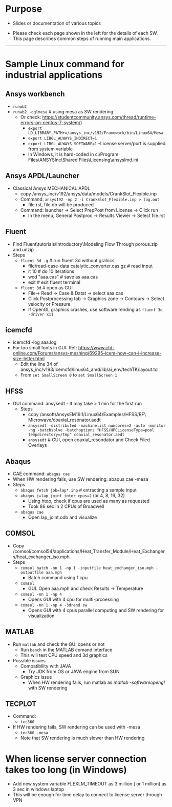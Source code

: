 # Purpose
- Slides or documentation of various topics


- Please check each page shown in the left for the details of each SW. This page describes common steps of running main applications.

<hr>

# Sample Linux command for industrial applications

## Ansys workbench
- `runwb2`
- `runwb2 -oglmesa` # using mesa as SW rendering
  - Or check: https://studentcommunity.ansys.com/thread/runtime-errors-on-centos-7-system/)
	- `export LD_LIBRARY_PATH+=/ansys_inc/v192/Framework/bin/Linux64/Mesa`
	- `export LIBGL_ALWAYS_INDIRECT=1`
	- `export LIBGL_ALWAYS_SOFTWARE=1`
-License server/port is supplied from system variable
	- In Windows, it is hard-coded in c:\Program Files\ANSYSInc\Shared Files\Licensing\ansyslmd.ini

## Ansys APDL/Launcher
- Classical Ansys MECHANICAL APDL
	- copy /ansys_inc/v192/ansys/data/models/CrankSlot_Flexible.inp 
	- Command: `ansys192 -np 2 -i CrankSlot_Flexible.inp > log.out`
		- file.rst, file.db will be produced
	- Command: launcher -> Select PrepPost from License -> Click run
		- In the menu, General Postproc -> Results Viewer -> Select file.rst

## Fluent
- Find Fluent\tutorials\Introductory\Modeling Flow Through porous.zip and unzip
- Steps
	- `fluent 3d -g`                                                       # run fluent 3d  without grahics
		- file/read-case-data catalytic_converter.cas.gz # read input
		- it 10                                                                  # do 10 iterations
		- wcd "aaa.cas"                                               # save as aaa.cas
		- exit                                                                   # exit fluent terminal
	- `fluent 3d`                                                          # open as GUI
		- File-> Read -> Case & Datat -> select aaa.cas
		- Click Postprocessing tab -> Graphics zone -> Contours -> Select velocity or Pressure
		- If OpenGL graphics crashes, use software rending as `fluent 3d -driver x11`

## icemcfd
- icemcfd -log aaa.log
- For too small fonts in GUI: Ref: https://www.cfd-online.com/Forums/ansys-meshing/69295-icem-how-can-i-increase-size-letter.html
	- Edit the line 34 of ansys_inc/v193/icemcfd/linux64_amd/lib/ai_env/techTK/layout.tcl
	- From `set SmallScreen 0` to `set SmallScreen 1`
	
## HFSS
- GUI command: ansysedt
		- It may take > 1 min for the first run
	- Steps
		- copy /ansoft/AnsysEM19.1/Linux64/Examples/HFSS/RF\ Microwave/coaxial_resonator.aedt
		- `ansysedt -distributed -machinelist numcores=2 -auto -monitor -ng -batchsolve -batchoptions "HFSS/HPCLicenseType=pool tempdirectory=/tmp" coaxial_resonator.aedt`
		- `ansysedt`  # GUI, open coaxial_resondator and Check Filed Overlays

## Abaqus
- CAE command: `abaqus cae`
- When HW rendering fails, use SW rendering: abaqus cae -mesa
- Steps
	- `abaqus fetch job=lap*.inp` # extracting a sample input
	- `abaqus j=lap_joint inter cpus=2` (or 4, 8, 16, 32)
		- Using htop, check if cpus are used as many as requested
		- Took 86 sec in 2 CPUs of Broadwell
	- `abaqus cae`
		- Open lap_joint.odb and visualize

## COMSOL
- Copy /comsol/comsol54/applications/Heat_Transfer_Module/Heat_Exchangers/heat_exchanger_iso.mph
- Steps
	- `comsol batch -nn 1 -np 1 -inputfile heat_exchanger_iso.mph -outputfile aaa.mph`
		- Batch command using 1 cpu
	- `comsol`
		- GUI. Open aaa.mph and check Results -> Temperature
	- `comsol -nn 1 -np 4`
		- Opens GUI with 4 cpu for multi-prcoessing
	- `comsol -nn 1 -np 4 -3drend sw`
		- Opens GUI with 4 cpus parallel computing and SW rendering for visualization

## MATLAB
- Run `matlab` and check the GUI opens or not
	- Run `bench` in the MATLAB comand interface
    - This will test CPU speed and 3d graphics
- Possible issues
	- Compatibility with JAVA
		- Try JDK from OS or JAVA engine from SUN
	- Graphics issue
		- When HW rendering fails, run matlab as *matlab -softwareopengl* with SW rendering

## TECPLOT
- Command:
	- `tec360`
- If HW rendering fails, SW rendering can be used with -mesa
	- `tec360 -mesa`
	- Note that SW rendering is much slower than HW rendering

# When license server connection takes too long (in Windows)
- Add new system variable FLEXLM_TIMEOUT as 3 million ( or 1 million) as 3 sec in windows laptop
- This will be enough for time delay to connect to license server through VPN
